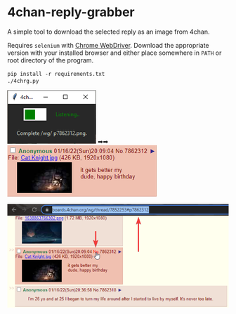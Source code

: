 # 4chan-reply-grabber
A simple tool to download the selected reply as an image from 4chan. 

Requires `selenium` with [Chrome WebDriver](https://chromedriver.chromium.org/downloads). Download the appropriate version with your installed browser and either place somewhere in `PATH` or root directory of the program.

```
pip install -r requirements.txt
./4chrg.py
```


![](extras/screenshot.png) ➡➡ ![](extras/result.png)

![](extras/how-to.png)
